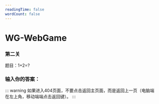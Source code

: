 ```yaml
---
readingTime: false
wordCount: false
---
```

# WG-WebGame
### 第二关

题目：1+2=?

### 输入你的答案：

<WGwgc></WGwgc>

::: warning
如果进入404页面，不要点击返回主页面，而是返回上一页（电脑端在左上角，移动端端点击返回键）。
:::